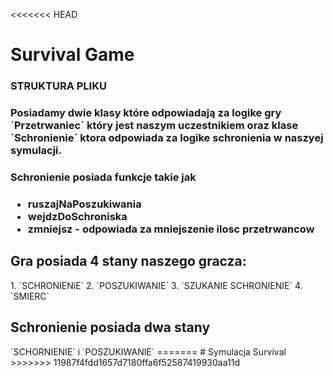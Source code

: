 <<<<<<< HEAD
# Survival Game 


<h3>STRUKTURA PLIKU <h3/>
Posiadamy dwie klasy które odpowiadają za logike gry 
`Przetrwaniec` który jest naszym uczestnikiem 
oraz klase `Schronienie` ktora odpowiada za logike schronienia
w naszyej symulacji. <br/>
<h3> Schronienie posiada funkcje takie jak<h3/>
<ul>
<li><b>ruszajNaPoszukiwania</b></li>
<li><b>wejdzDoSchroniska</b></li>
<li><b>zmniejsz</b> - odpowiada za mniejszenie ilosc przetrwancow</li>
</ul>





<h2>Gra posiada 4 stany naszego gracza:</h2>
1. `SCHRONIENiE` 
2. `POSZUKIWANIE`
3. `SZUKANIE SCHRONIENIE`
4. `SMIERC` 

<h2>Schronienie posiada dwa stany </h2>
`SCHORNIENIE` i `POSZUKIWANIE`
=======
# Symulacja Survival 
>>>>>>> 11987f4fdd1657d7180ffa6f52587419930aa11d
